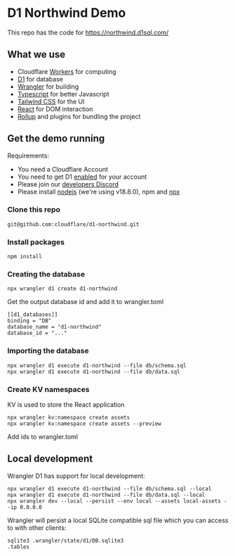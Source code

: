 # D1 Northwind Demo

This repo has the code for https://northwind.d1sql.com/

## What we use

 * Cloudflare [Workers](https://workers.cloudflare.com/) for computing
 * [D1](https://blog.cloudflare.com/introducing-d1/) for database
 * [Wrangler](https://github.com/cloudflare/wrangler2) for building
 * [Typescript](https://www.typescriptlang.org/) for better Javascript
 * [Tailwind CSS](https://tailwindcss.com/) for the UI
 * [React](https://reactjs.org/) for DOM interaction
 * [Rollup](https://rollupjs.org/) and plugins for bundling the project

## Get the demo running

Requirements:

 * You need a Cloudflare Account
 * You need to get D1 [enabled](https://www.cloudflare.com/en-gb/lp/d1/) for your account
 * Please join our [developers Discord](https://discord.com/invite/cloudflaredev)
 * Please install [nodejs](https://github.com/nvm-sh/nvm) (we're using v18.8.0), npm and [npx](https://www.npmjs.com/package/npx)

### Clone this repo

```
git@github.com:cloudflare/d1-northwind.git
```

### Install packages

```
npm install
```

### Creating the database

```
npx wrangler d1 create d1-northwind
```

Get the output database id and add it to wrangler.toml

```
[[d1_databases]]
binding = "DB"
database_name = "d1-northwind"
database_id = "..."
```

### Importing the database

```
npx wrangler d1 execute d1-northwind --file db/schema.sql
npx wrangler d1 execute d1-northwind --file db/data.sql
```

### Create KV namespaces

KV is used to store the React application

```
npx wrangler kv:namespace create assets
npx wrangler kv:namespace create assets --preview
```

Add ids to wrangler.toml

## Local development

Wrangler D1 has support for local development:

```
npx wrangler d1 execute d1-northwind --file db/schema.sql --local
npx wrangler d1 execute d1-northwind --file db/data.sql --local
npx wrangler dev --local --persist --env local --assets local-assets --ip 0.0.0.0
```

Wrangler will persist a local SQLite compatible sql file which you can access to with other clients:

```
sqlite3 .wrangler/state/d1/DB.sqlite3
.tables
```
